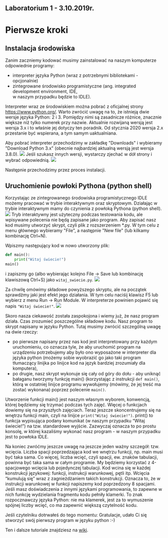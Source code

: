 ## Laboratorium 1 - 3.10.2019r.

# Pierwsze kroki
## Instalacja środowiska
Zanim zaczniemy kodować musimy zainstalować na naszym komputerze odpowiednie programy:
- interpreter języka Python (wraz z potrzebnymi bibliotekami - opcjonalnie) 
- zintegrowane środowisko programistyczne (ang. integrated development environment, IDE, <br>w naszym przypadku będzie to IDLE).

Interpreter wraz ze środowiskiem można pobrać z oficjalnej strony https://www.python.org/. Warto zwrócić uwagę na to, że istnieją dwie wersje języka Python: 2 i 3. Pomiędzy nimi są zasadnicze różnice, znacznie większe niż tylko numerek przy nazwie. Aktualnie rozwijaną wersją jest wersja 3.x i to właśnie jej dotyczy ten poradnik. Od stycznia 2020 wersja 2.x przestanie być wspierana, a tym samym uaktualniana.

Aby pobrać interpreter przechodzimy w zakładkę "Downloads" i wybieramy "Download Python 3.x" (obecnie najbardziej aktualną wersją jest wersja 3.8.0).
![](https://github.com/majsylw/Introduction-to-programming-in-python/blob/master/screens/screenshot.png)
Jeśli szukasz innych wersji, wystarczy zjechać w dół strony i wybrać odpowiednią.
![](https://github.com/majsylw/Introduction-to-programming-in-python/blob/master/screens/releases.png)

Następnie przechodzimy przez proces instalacji.

## Uruchomienie powłoki Pythona (python shell)
Korzystając ze zintegrowanego środowiska programistycznego IDLE możemy pracować w trybie interaktywnym oraz skryptowym.
Działając w trybie interaktywnym mamy do czynienia z powłoką Pythona (python shell).
![](https://github.com/majsylw/Introduction-to-programming-in-python/blob/master/screens/shell.png)
Tryb interaktywny jest użyteczny podczas testowania kodu, ale wpisywane polecenia nie będą zapisane jako program. Aby zapisać nasz kod musimy utworzyć skrypt, czyli plik z rozszerzeniem *.py. W tym celu z menu głównego wybieramy "File", a następnie "New file" (lub kilkamy kombinację Ctrl+N).

Wpiszmy następujący kod w nowo utworzony plik:
```python
def main():
    print("Witaj świecie!")
main()
```
i zapiszmy go (albo wybierając kolejno File -> Save lub kombinację klawiszową Ctrl+S) jako ```witaj_swiecie.py```.
![](https://github.com/majsylw/Introduction-to-programming-in-python/blob/master/screens/script.png)

Za chwilę omówimy składowe powyższego skryptu, ale na początek sprawdźmy jaki jest efekt jego działania. W tym celu naciśij klawisz F5 lub wybierz z menu Run -> Run Module. W interpreterze powinien pojawić się napis ```"Witaj świecie!"```.
![](https://github.com/majsylw/Introduction-to-programming-in-python/blob/master/screens/witaj.png)

Skoro nasza ciekawość została zaspokojona i wiemy już, że nasz program działa. Czas zrozumieć poszczególne składowe kodu. Nasz program to skrypt napisany w języku Python. Tutaj musimy zwrócić szczególną uwagę na dwie rzeczy:
- po pierwsze napisany przez nas kod jest interpretowany przy każdym uruchomieniu, co oznacza tyle, że aby uruchomić program na urządzeniu potrzebujemy aby było ono wyposażone w interpreter dla języka python (możemy sobie wyobrazić go jako taki program tłumaczący linijka po linijce kod na język bardziej zrozumiały dla komputera),
- po drugie, nasz skrypt wykonuje się cały od góry do dołu - aby uniknąć bałaganu tworzymy funkcję main() (korzystając z instrukcji ```def main()```, którą w ostatniej linijce programu wywołujemy (mówimy, że jej treść ma zostać wykonana) poprzez polecenie ```main()```.

Utworzenie funkcji main() jest naszym własnym wyborem, konwencją, której będziemy się trzymać podczas tych zajęć. Więcej o funkcjach dowiemy się na przyszłych zajęciach. Teraz jeszcze skoncentrujemy się na wnętrzu funkcji main, czyli na linijce ```print("Witaj świecie!")```. print() to funkcja wypisująca podany komunikat (w naszym przypadku “Witaj świecie!”) na tzw. standardowe wyjście. Zazwyczaj oznacza to po prostu konsolę, w której kazaliśmy wykonać nasz program - w naszym przypadku jest to powłoka IDLE.

Na koniec zwróćmy jeszcze uwagę na jeszcze jeden ważny szczegół: tzw. wcięcia. Liczba spacji poprzedzająca kod we wnętrzu funkcji, np. main musi być taka sama. Co więcej, liczba wcięć, czyli spacji, ew. znaków tabulacji, powinna być taka sama w całym programie. My będziemy korzystać z 4-spacjowego wcięcia lub pojedynczej tabulacji. Kod wcina się w każdej konstrukcji językowej: funkcji, instrukcji warunkowej, pętli itp. Wcięcia “kumulują się” wraz z zagnieżdżaniem takich konstrukcji. Oznacza to, że w instrukcji warunkowej w funkcji napiszemy kod poprzedzony 8 spacjami. Jeśli masz doświadczenia z innymi językami programowania, to zapewne w nich funkcję wydzielania fragmentu kodu pełniły klamerki. To znak rozpocznawczy języka Python: nie ma klamerek, jest za to wymuszenie spójnej liczby wcięć, co ma zapewnić większą czytelność kodu.

Jeśli czytelniku dotrwałeś do tego momentu: Gratulacje, udało Ci się stworzyć swój pierwszy program w języku python :-)

Ten i dalsze tutoriale znajdziesz na [wiki](https://github.com/majsylw/Introduction-to-programming-in-python/wiki).
